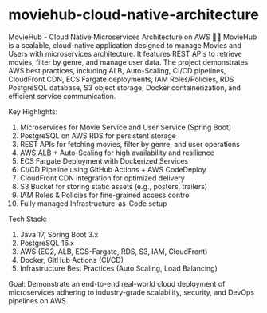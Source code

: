 # moviehub-cloud-native-architecture
MovieHub - Cloud Native Microservices Architecture on AWS 🚀🎥
MovieHub is a scalable, cloud-native application designed to manage Movies and Users with microservices architecture. It features REST APIs to retrieve movies, filter by genre, and manage user data. The project demonstrates AWS best practices, including ALB, Auto-Scaling, CI/CD pipelines, CloudFront CDN, ECS Fargate deployments, IAM Roles/Policies, RDS PostgreSQL database, S3 object storage, Docker containerization, and efficient service communication.

Key Highlights:
1. Microservices for Movie Service and User Service (Spring Boot)
2. PostgreSQL on AWS RDS for persistent storage
3. REST APIs for fetching movies, filter by genre, and user operations
4. AWS ALB + Auto-Scaling for high availability and resilience
5. ECS Fargate Deployment with Dockerized Services
6. CI/CD Pipeline using GitHub Actions + AWS CodeDeploy
7. CloudFront CDN integration for optimized delivery
8. S3 Bucket for storing static assets (e.g., posters, trailers)
9. IAM Roles & Policies for fine-grained access control
10. Fully managed Infrastructure-as-Code setup

Tech Stack:
1. Java 17, Spring Boot 3.x
2. PostgreSQL 16.x
3. AWS (EC2, ALB, ECS-Fargate, RDS, S3, IAM, CloudFront)
4. Docker, GitHub Actions (CI/CD)
5. Infrastructure Best Practices (Auto Scaling, Load Balancing)

Goal:
Demonstrate an end-to-end real-world cloud deployment of microservices adhering to industry-grade scalability, security, and DevOps pipelines on AWS.
